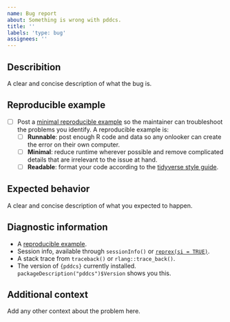 ```yaml
---
name: Bug report
about: Something is wrong with pddcs. 
title: ''
labels: 'type: bug'
assignees: ''
---
```


## Describition

A clear and concise description of what the bug is.
## Reproducible example

* [ ] Post a [minimal reproducible example](https://www.tidyverse.org/help/) so the maintainer can troubleshoot the problems you identify. A reproducible example is:
    * [ ] **Runnable**: post enough R code and data so any onlooker can create the error on their own computer.
    * [ ] **Minimal**: reduce runtime wherever possible and remove complicated details that are irrelevant to the issue at hand.
    * [ ] **Readable**: format your code according to the [tidyverse style guide](https://style.tidyverse.org/).

## Expected behavior

A clear and concise description of what you expected to happen.

## Diagnostic information

* A [reproducible example](https://github.com/tidyverse/reprex).
* Session info, available through `sessionInfo()` or [`reprex(si = TRUE)`](https://github.com/tidyverse/reprex).
* A stack trace from `traceback()` or `rlang::trace_back()`.
* The version of `{pddcs}` currently installed. `packageDescription("pddcs")$Version` shows you this.

## Additional context

Add any other context about the problem here.
